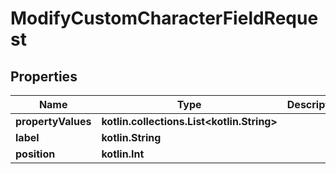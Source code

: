 
# ModifyCustomCharacterFieldRequest

## Properties
Name | Type | Description | Notes
------------ | ------------- | ------------- | -------------
**propertyValues** | **kotlin.collections.List&lt;kotlin.String&gt;** |  | 
**label** | **kotlin.String** |  | 
**position** | **kotlin.Int** |  | 



